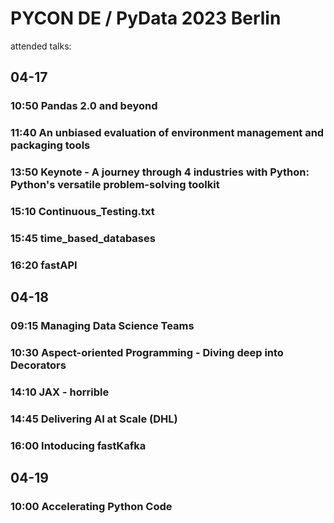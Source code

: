 # PYCON DE / PyData 2023 Berlin

attended talks:

## 04-17
### 10:50 Pandas 2.0 and beyond
### 11:40 An unbiased evaluation of environment management and packaging tools
### 13:50 Keynote - A journey through 4 industries with Python: Python's versatile problem-solving toolkit
### 15:10 Continuous_Testing.txt
### 15:45 time_based_databases
### 16:20 fastAPI


## 04-18
### 09:15 Managing Data Science Teams
### 10:30 Aspect-oriented Programming - Diving deep into Decorators
### 14:10 JAX - horrible
### 14:45 Delivering AI at Scale (DHL)
### 16:00 Intoducing fastKafka

## 04-19
### 10:00 Accelerating Python Code